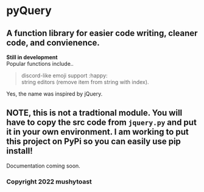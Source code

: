 # pyQuery
## A function library for easier code writing, cleaner code, and convienence. 
**Still in development**    
Popular functions include..    
> discord-like emoji support :happy:   
> string editors (remove item from string with index).   

Yes, the name was inspired by jQuery.   
## NOTE, this is not a tradtional module. You will have to copy the src code from `jquery.py` and put it in your own environment. I am working to put this project on PyPi so you can easily use pip install!    
Documentation coming soon.   

### Copyright 2022 mushytoast
